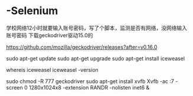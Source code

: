 # -Selenium
学校网络12小时就要输入账号密码，写了个脚本，监测是否有网络，没网络输入账号密码
下载geckodriver驱动15.0的

https://github.com/mozilla/geckodriver/releases?after=v0.16.0

sudo apt-get update
sudo apt-get upgrade
sudo apt-get install iceweasel

whereis iceweasel
iceweasel -version

sudo chmod -R 777 geckodriver
sudo apt-get install xvfb
Xvfb -ac :7 -screen 0 1280x1024x8 -extension RANDR -nolisten inet6 &